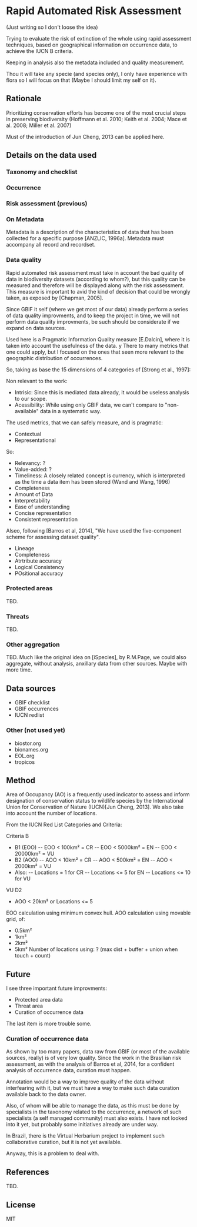 # Rapid Automated Risk Assessment

(Just writing so I don't loose the idea)

Trying to evaluate the risk of extinction of the whole using rapid assessment techniques, based on geographical information on occurrence data, to achieve the IUCN B criteria.

Keeping in analysis also the metadata included and quality measurement.

Thou it will take any specie (and species only), I only have experience with flora so I will focus on that (Maybe I should limit my self on it).

## Rationale

Prioritizing conservation efforts has become one of the most crucial steps in preserving biodiversity (Hoffmann et al. 2010; Keith et al. 2004; Mace et al. 2008; Miller et al. 2007)

Must of the introduction of Jun Cheng, 2013 can be applied here.

## Details on the data used

### Taxonomy and checklist

### Occurrence 

### Risk assessment (previous)

### On Metadata

Metadata is a description of the characteristics of data that has been collected for a specific purpose [ANZLIC, 1996a]. Metadata must accompany all record and recordset.

### Data quality

Rapid automated risk assessment must take in account the bad quality of data in biodiversity datasets (according to whom?), but this quality can be measured and therefore will be displayed along with the risk assessment. This measure is important to avid the kind of decision that could be wrongly taken, as exposed by [Chapman, 2005].


Since GBIF it self (where we get most of our data) already perform a series of data quality improvments, and to keep the project in time, we will not perform data quality improvments, be such should be considerate if we expand on data sources.

Used here is a Pragmatic Information Quality measure [E.Dalcin], where it is taken into account the usefulness of the data.
y
There to many metrics that one could apply, but I focused on the ones that seen more relevant to the geographic distribution of occurrences.

So, taking as base the 15 dimensions of 4 categories of [Strong et al., 1997]:

Non relevant to the work:

- Intrisic: Since this is mediated data already, it would be useless analysis to our scope.
- Acessibility: While using only GBIF data, we can't compare to "non-available" data in a systematic way.

The used metrics, that we can safely measure, and is pragmatic:

- Contextual
- Representational

So:

- Relevancy: ?
- Value-added: ?
- Timeliness: A closely related concept is currency, which is interpreted as the time
a data item has been stored (Wand and Wang, 1996)
- Completeness
- Amount of Data
- Interpretability
- Ease of understanding
- Concise representation
- Consistent representation


Alseo, following [Barros et al, 2014], "We have used the five-component scheme for assessing dataset quality".

- Lineage
- Completeness
- Atrtribute accuracy
- Logical Consistency
- POsitional accuracy




### Protected areas

TBD.

### Threats

TBD.

### Other aggregation

TBD. Much like the original idea on [iSpecies], by R.M.Page, we could also aggregate, without analysis, anxillary data from other sources. Maybe with more time.

## Data sources

- GBIF checklist
- GBIF occurrences
- IUCN redlist

### Other (not used yet)

- biostor.org
- bionames.org
- EOL.org
- tropicos

## Method

Area of Occupancy (AO) is a frequently used indicator to assess and inform designation of conservation status to wildlife species by the International Union for Conservation of Nature (IUCN)[Jun Cheng, 2013]. We also take into account the number of locations.


From the IUCN Red List Categories and Criteria:

Criteria B 
- B1 (EOO)
-- EOO < 100km² = CR
-- EOO < 5000km² = EN
-- EOO < 20000km² = VU
- B2 (AOO)
-- AOO < 10km² = CR
-- AOO < 500km² = EN
-- AOO < 2000km² = VU
- Also:
-- Locations = 1 for CR
-- Locations <= 5 for EN
-- Locations <= 10 for VU

VU D2
- AOO < 20km² or Locations <= 5

EOO calculation using minimum convex hull.
AOO calculation using movable grid, of:
- 0.5km²
- 1km²
- 2km²
- 5km²
Number of locations using: ? (max dist + buffer + union when touch + count)


## Future

I see three important future improvments:

- Protected area data
- Threat area
- Curation of occurrence data

The last item is more trouble some.

### Curation of occurrence data

As shown by too many papers, data raw from GBIF (or most of the available sources, really) is of very low quality. Since the work in the Brasilian risk assessment, as with the analysis of Barros et al, 2014, for a confident analysis of occurrence data, curation must happen. 

Annotation would be a way to improve quality of the data without interfearing with it, but we must have a way to make such data curation available back to the data owner. 

Also, of whom will be able to manage the data, as this must be done by specialists in the taxonomy related to the occurrence, a network of such specialists (a self managed community) must also exists. I have not looked into it yet, but probably some initiatives already are under way.

In Brazil, there is the Virtual Herbarium project to implement such collaborative curation, but it is not yet available.

Anyway, this is a problem to deal with.

## References

TBD.

## License

MIT

